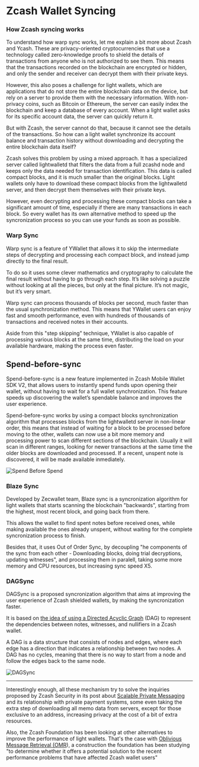 # Zcash Wallet Syncing

### How Zcash syncing works

To understand how warp sync works, let me explain a bit more about Zcash and Ycash. These are privacy-oriented cryptocurrencies that use a technology called zero-knowledge proofs to shield the details of transactions from anyone who is not authorized to see them. This means that the transactions recorded on the blockchain are encrypted or hidden, and only the sender and receiver can decrypt them with their private keys.

However, this also poses a challenge for light wallets, which are applications that do not store the entire blockchain data on the device, but rely on a server to provide them with the necessary information. With non-privacy coins, such as Bitcoin or Ethereum, the server can easily index the blockchain and keep a database of every account. When a light wallet asks for its specific account data, the server can quickly return it.

But with  Zcash, the server cannot do that, because it cannot see the details of the transactions. So how can a light wallet synchronize its account balance and transaction history without downloading and decrypting the entire blockchain data itself?

Zcash solves this problem by using a mixed approach. It has a specialized server called lightwalletd that filters the data from a full zcashd node and keeps only the data needed for transaction identification. This data is called compact blocks, and it is much smaller than the original blocks. Light wallets only have to download these compact blocks from the lightwalletd server, and then decrypt them themselves with their private keys.

However, even decrypting and processing these compact blocks can take a significant amount of time, especially if there are many transactions in each block. So every wallet has its own alternative method to speed up the syncronization process so you can use your funds as soon as possible.

### Warp Sync
Warp sync is a feature of YWallet that allows it to skip the intermediate steps of decrypting and processing each compact block, and instead jump directly to the final result.

To do so it uses some clever mathematics and cryptography to calculate the final result without having to go through each step. It’s like solving a puzzle without looking at all the pieces, but only at the final picture. It’s not magic, but it’s very smart.

Warp sync can process thousands of blocks per second, much faster than the usual synchronization method. This means that YWallet users can enjoy fast and smooth performance, even with hundreds of thousands of transactions and received notes in their accounts.

Aside from this "step skipping" technique, YWallet is also capable of processing various blocks at the same time, distributing the load on your available hardware, making the process even faster.

## Spend-before-sync
Spend-before-sync is a new feature implemented in Zcash Mobile Wallet SDK V2, that allows users to instantly spend funds upon opening their wallet, without having to wait for a full wallet synchronization. This feature speeds up discovering the wallet’s spendable balance and improves the user experience.

Spend-before-sync works by using a compact blocks synchronization algorithm that processes blocks from the lightwalletd server in non-linear order, this means that instead of waiting for a block to be processed before moving to the other, wallets can now use a bit more memory and processing power to scan different sections of the blockchain. Usually it will scan in different ranges, looking for newer transactions at the same time the older blocks are downloaded and processed. If a recent, unspent note is discovered, it will be made available inmediately.

![Spend Before Spend](https://github.com/ZecHub/zechub/assets/9355622/363d08df-b7b7-461b-a386-251d9ad702ca)


### Blaze Sync
Developed by Zecwallet team, Blaze sync is a syncronization algorithm for light wallets that starts scanning the blockchain "backwards", starting from the highest, most recent block, and going back from there.

This allows the wallet to find spent notes before received ones, while making available the ones already unspent, without waiting for the complete syncronization process to finish.

Besides  that, it uses Out of Order Sync, by decoupling "he components of the sync from each other - Downloading blocks, doing trial decryptions, updating witnesses", and processing them in paralell, taking some more memory and CPU resources, but increasing sync speed X5.

### DAGSync

DAGSync is a proposed syncronization algorithm that aims at improving the user experience of Zcash shielded wallets, by making the syncronization faster.

It is based on [the idea of using a Directed Acyclic Graph](https://words.str4d.xyz/dagsync-graph-aware-zcash-wallets/) (DAG) to represent the dependencies between notes, witnesses, and nullifiers in a Zcash wallet. 

A DAG is a data structure that consists of nodes and edges, where each edge has a direction that indicates a relationship between two nodes. A DAG has no cycles, meaning that there is no way to start from a node and follow the edges back to the same node.

![DAGSync](https://github.com/ZecHub/zechub/assets/9355622/eee7e08d-5c98-4c88-a48e-12f7a92a195f)


---

Interestingly enough, all these mechanism try to solve the inquiries proposed by Zcash Security in its post about [Scalable Private Messaging](https://zecsec.com/posts/scalable-private-money-needs-scalable-private-messaging/) and its relationship with private payment systems, some even taking the extra step of downloading all memo data from servers, except for those exclusive to an address, increasing privacy at the cost of a bit of extra resources.

Also, the Zcash Foundation has been looking at other alternatives to improve the performance of light wallets. That's the case with [Oblivious Message Retrieval (OMR](https://zfnd.org/oblivious-message-retrieval/)), a construction the foundation has been studying "to determine whether it offers a potential solution to the recent performance problems that have affected Zcash wallet users"
